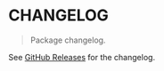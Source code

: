 # CHANGELOG

> Package changelog.

See [GitHub Releases](https://github.com/stdlib-js/stats-incr-nansumabs2/releases) for the changelog.